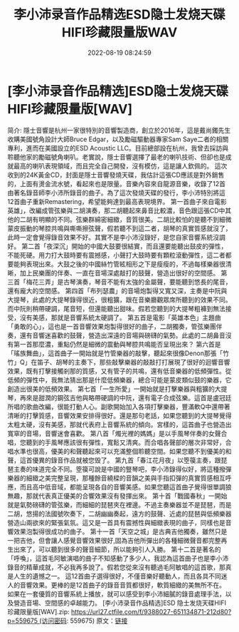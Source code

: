 ﻿---
title: 李小沛录音作品精选ESD隐士发烧天碟HIFI珍藏限量版WAV
date: 2022-08-19 08:24:59
categories: 试音碟、非卖品、发烧碟
tags: 纯音雅乐
---
# [李小沛录音作品精选]ESD隐士发烧天碟HIFI珍藏限量版[WAV]

简介:
隱士音響是杭州一家很特別的音響製造商，創立於2016年，這是戴尚鐲先生收購美國號角設計大師Bruce
Edgar，以及勵磁驅動器專家Sam Saye二者的相關專利，進而在美國設立的ESD Acoustic
LLC。目前總部設在杭州，我曾去採訪與聆聽他家的勵磁號角喇叭。老實說，隱士音響選擇了最老的喇叭技術、但卻也是成就最高的喇叭表現領域，而且完全自己開發，沒有模仿，這是讓人欽佩的。
這次收到的24K黃金CD，封面是隱士音響發燒天碟，我估計這張CD應該是對外銷售的，上面有燙金流水號，看起來也是限量。音樂內容來自龍源音樂，收錄了12首由著名錄音師李小沛所錄音的曲子。為了這次發燒天碟的發行，李小沛特別將這12首曲子重新Remastering，希望能夠達到最高表現境界。
第一首曲子來自電影英雄」，改編成管弦樂與二胡演奏，那二胡聽起來鼻音比較濃，音色跟這張CD中其他的二胡有明顯的不同。弦樂群綿密細緻，音質很美。二胡比較怕的是聽不到細微蒙皮振動的琴腔共鳴與嘶嘶擦弦聲，假若聽不到這二者，胡琴的真實質感就沒了，此時一定會覺得錄音效果不好。其實不是李小沛沒錄好，是您自家音響系統沒調好。
第二首「夜深沉」開始的中國大鼓要很結實，而且還要能聽出鼓皮的彈性，不能死硬。用力打大鼓時要有震撼感，小聲打大鼓時要有顆粒滾動彈性，這二者都要能夠表現出來。大鼓之後的中國絲竹管絃相形之下是瘦瘦的，不過每樣樂器很清晰，加上民樂團的伴奏、一直在音場深處敲打的鼓聲，營造出很好的空間感。
第三首「梅花三弄」是古琴演奏，琴音不能有太強的金屬聲，要能聽到悠長的尾音，還有龐大的空間感。
第四首「布列瑟農」的音場炮製得又寬又深，主奏是中阮與大提琴，此處的大提琴錄得很近，很粗獷，跟在音樂廳觀眾席所聽到的效果不同。而中阮則稍帶硬調，尾音短，但還能聽出甜味。假若您聽到的大提琴粗褲到無法接受，沒有美感，那就是音響系統太硬調了。
第五首是電影「英雄本色」主題曲「勇敢的心」，這也是一首音響效果炮製得很好的曲子，二胡獨奏，管弦樂團伴奏，還有音響迷喜歡的鼓聲，營造出深遠的音場與磅礴的氣勢。此處的二胡鼻音沒有第一首那麼濃，重點仍然是細微的震動與琴腔共鳴能否呈現出來？
第六首是「瑤族舞曲」，這首曲子一開始就是竹管樂器的敲擊，聽起來很像Denon那張「竹竹」Q」在笛子、胡琴的主奏下，那些敲擊樂器的敲敲打打展現了很好的迴響音響效果，既有打擊接觸剎那的質感，又有管子的共鳴，還有低音樂器的低頻彈性。從低頻的彈性中，我無法猜出那是什麼低頻樂器，總合可能是蒙皮類似鼓的樂器，它創造出很美的低頻效果。
第七首「一生所愛」一開始就是打擊樂器與粗獷的大提琴，再來是甜潤的鋼弦吉他與略帶硬調的中阮，還有電子合成弦樂。這首是盧冠廷所唱的歌曲改編，很能打動人心。副歌開始加入各項打擊樂器，豐滿軟Q中還帶著清晰的打擊質感，音響效果安排得很好。還是那句老話，如果您聽到的大提琴覺得太粗太硬，沒有美感，那就代表府上音響系統的傾向。宮樣的，這首曲子也營造出寬窣的音場，音響迷會喜歡。
第八首「燭光裡的媽媽」是以手風琴伴奏的女聲合唱，您聽到的手風琴應該很有彈性，寬鬆又清爽。而合唱各聲部的層次非常好，合唱水準也很高，優美的和聲聽起來可以充滿整個聆聽空間。如果您聽不到優美的和聲，這首優異的錄音作品就被您毁了。
第九首「春江花月夜」以箜篌主奏，跟琵琶主奏的味道完全不同。箜篌可說是中國的豎琴吧，李小沛錄得似好，將這種撥彈樂器的細緻之美完整呈現，那種餘音繞樑的音韻之美與手指扣彈的真實質感相互呼應，而且高中低音域，都能呈現各自的音響美感。如果您聽這首曲子覺得很單調狼無趣，那就代表真正優美的合響效果沒有發揮出來。
第十首「戰國春秋」一開始就是氣勢磅礴的管弦樂，而細細的琵琶夾在裡邊。不過主奏樂器並不是琵琶，而是二胡，悠揚的法國號吹奏下，二胡幽幽奏起，遠方的鼓聲、近處的琵琶與低頻樂器營造山兩欲來的緊張氣氛。這又是一首具有震撼性與細緻表現的曲子，同樣也是音響效果泡製得很成功的曲子。
第十一首「天空之城」是古典吉他獨奏，雖然只是一把吉他，但會讓人感覺音響效果很好,固為吉他所彈出的各種細微聲音都完整再生出來了，可以聽到很多的聲音細節，所以能夠引人入勝。
第十二首是著名的「呼喚」，這首毛阿敏演唱的曲子不知感動了多少人，我認為這首曲子也是李小沛錄音的精華成就，不必我再多說了。假若您從來沒有聽過毛阿敏唱的這首歌，那真是人生的遺憾之一。
這12首曲子選得很好，不僅音樂好聽動人，而且各具不同迷人的音響效果。更棒的是12首曲子的錄音音質都很好，軟質細緻的美無所不在。如果在一套優質的音響系統上播放，就可以感受到李小沛細膩的錄音處理手法，以及營造音場、空間感的卓越能力。
[李小沛录音作品精选]ESD
隐士发烧天碟HIFI珍藏限量版[WAV].zip: https://url27.ctfile.com/f/9388027-651134871-212d80?p=559675 (访问密码:
559675)
原文：[链接](https://blog.sina.com.cn/s/blog_1647c7e7601030yy8.html)